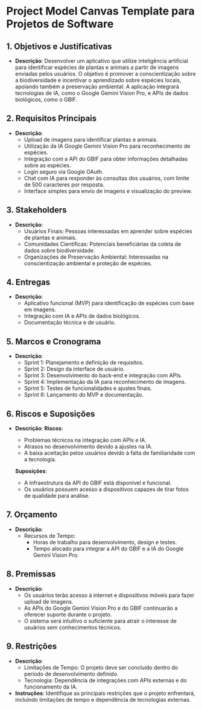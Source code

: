 # Project Model Canvas Template para Projetos de Software

## 1. Objetivos e Justificativas
- **Descrição**: Desenvolver um aplicativo que utilize inteligência artificial para identificar espécies de plantas e animais a partir de imagens enviadas pelos usuários. O objetivo é promover a conscientização sobre a biodiversidade e incentivar o aprendizado sobre espécies locais, apoiando também a preservação ambiental. A aplicação integrará tecnologias de IA, como o Google Gemini Vision Pro, e APIs de dados biológicos, como o GBIF.


## 2. Requisitos Principais
- **Descrição**: 
  - Upload de imagens para identificar plantas e animais.
  - Utilização da IA Google Gemini Vision Pro para reconhecimento de espécies.
  - Integração com a API do GBIF para obter informações detalhadas sobre as espécies.
  - Login seguro via Google OAuth.
  - Chat com IA para responder às consultas dos usuários, com limite de 500 caracteres por resposta.
  - Interface simples para envio de imagens e visualização do preview.


## 3. Stakeholders
- **Descrição**: 
  - Usuários Finais: Pessoas interessadas em aprender sobre espécies de plantas e animais.
  - Comunidades Científicas: Potenciais beneficiárias da coleta de dados sobre biodiversidade.
  - Organizações de Preservação Ambiental: Interessadas na conscientização ambiental e proteção de espécies.


## 4. Entregas
- **Descrição**: 
  - Aplicativo funcional (MVP) para identificação de espécies com base em imagens.
  - Integração com IA e APIs de dados biológicos.
  - Documentação técnica e de usuário.

## 5. Marcos e Cronograma
- **Descrição**: 
  - Sprint 1: Planejamento e definição de requisitos.
  - Sprint 2: Design da interface de usuário.
  - Sprint 3: Desenvolvimento do back-end e integração com APIs.
  - Sprint 4: Implementação da IA para reconhecimento de imagens.
  - Sprint 5: Testes de funcionalidades e ajustes finais.
  - Sprint 6: Lançamento do MVP e documentação.


## 6. Riscos e Suposições
- **Descrição**: 
  **Riscos**:
  - Problemas técnicos na integração com APIs e IA.
  - Atrasos no desenvolvimento devido a ajustes na IA.
  - A baixa aceitação pelos usuários devido à falta de familiaridade com a tecnologia.

  **Suposições**:
  - A infraestrutura da API do GBIF está disponível e funcional.
  - Os usuários possuem acesso a dispositivos capazes de tirar fotos de qualidade para análise.


## 7. Orçamento
- **Descrição**: 
  - Recursos de Tempo:
    - Horas de trabalho para desenvolvimento, design e testes.
    - Tempo alocado para integrar a API do GBIF e a IA do Google Gemini Vision Pro.


## 8. Premissas
- **Descrição**: 
  - Os usuários terão acesso à internet e dispositivos móveis para fazer upload de imagens.
  - As APIs do Google Gemini Vision Pro e do GBIF continuarão a oferecer suporte durante o projeto.
  - O sistema será intuitivo o suficiente para atrair o interesse de usuários sem conhecimentos técnicos.


## 9. Restrições
- **Descrição**: 
  - Limitações de Tempo: O projeto deve ser concluído dentro do período de desenvolvimento definido.
  - Tecnologia: Dependência de integrações com APIs externas e do funcionamento da IA.
- **Instruções**: Identifique as principais restrições que o projeto enfrentará, incluindo limitações de tempo e dependência de tecnologias externas.

